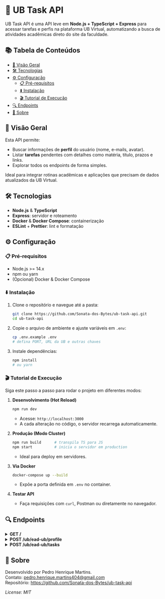 # 📒 UB Task API

UB Task API é uma API leve em **Node.js + TypeScript + Express** para acessar tarefas e perfis na plataforma UB Virtual, automatizando a busca de atividades acadêmicas direto do site da faculdade.

## 📚 Tabela de Conteúdos
- [📖 Visão Geral](#-visão-geral)
- [🛠 Tecnologias](#-tecnologias)
- [⚙️ Configuração](#️-configuração)
  - [📋 Pré-requisitos](#-pré-requisitos)
  - [⬇️ Instalação](#️-instalação)
  - [🎬 Tutorial de Execução](#-tutorial-de-execução)
- [🔍 Endpoints](#-endpoints)
- [📒 Sobre](#-sobre)

## 📖 Visão Geral

Esta API permite:

- Buscar informações de **perfil** do usuário (nome, e-mails, avatar).
- Listar **tarefas** pendentes com detalhes como matéria, título, prazos e links.
- Explorar todos os endpoints de forma simples.

Ideal para integrar rotinas acadêmicas e aplicações que precisam de dados atualizados da UB Virtual.

## 🛠 Tecnologias

- **Node.js** & **TypeScript**
- **Express**: servidor e roteamento
- **Docker** & **Docker Compose**: containerização
- **ESLint** + **Prettier**: lint e formatação

## ⚙️ Configuração

### 📋 Pré-requisitos

- Node.js >= 14.x
- npm ou yarn
- (Opcional) Docker & Docker Compose

### ⬇️ Instalação

1. Clone o repositório e navegue até a pasta:
   ```bash
   git clone https://github.com/Sonata-dos-Bytes/ub-task-api.git
   cd ub-task-api
   ```
2. Copie o arquivo de ambiente e ajuste variáveis em `.env`:
   ```bash
   cp .env.example .env
   # defina PORT, URL da UB e outras chaves
   ```
3. Instale dependências:
   ```bash
   npm install
   # ou yarn
   ```

### 🎬 Tutorial de Execução

Siga este passo a passo para rodar o projeto em diferentes modos:

1. **Desenvolvimento (Hot Reload)**
   ```bash
   npm run dev
   ```
   - Acesse: `http://localhost:3000`
   - A cada alteração no código, o servidor recarrega automaticamente.

2. **Produção (Modo Cluster)**
   ```bash
   npm run build      # transpila TS para JS
   npm start          # inicia o servidor em production
   ```
   - Ideal para deploy em servidores.

3. **Via Docker**
   ```bash
   docker-compose up --build
   ```
   - Expõe a porta definida em `.env` no container.

4. **Testar API**
   - Faça requisições com `curl`, Postman ou diretamente no navegador.

## 🔍 Endpoints

<details>
<summary><strong>GET /</strong></summary>

Retorna status, mensagem de boas-vindas e dados de contato.

```json
{
  "status": true,
  "message": "Welcome to the UB API!",
  "data": { /* contato e versão */ }
}
```
</details>

<details>
<summary><strong>POST /ub/ead-ub/profile</strong></summary>

- **Body**: `{ "login": "<usuário>", "password": "<senha>" }`
- **200**: dados do perfil
- **400**: validação
- **401**: credenciais inválidas
- **500**: erro interno

```json
{
  "status": true,
  "data": { /* perfil */ }
}
```
</details>

<details>
<summary><strong>POST /ub/ead-ub/tasks</strong></summary>

- **Body**: `{ "login": "<usuário>", "password": "<senha>" }`
- **200**: lista de tarefas
- **500**: erro interno

```json
{
  "status": true,
  "data": [ /* tarefas */ ]
}
```
</details>

## 📒 Sobre

Desenvolvido por Pedro Henrique Martins.  
Contato: pedro.henrique.martins404@gmail.com  
Repositório: https://github.com/Sonata-dos-Bytes/ub-task-api  

_License: MIT_

